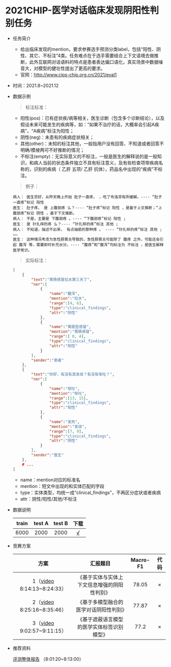 # 2021CHIP-医学对话临床发现阴阳性判别任务

* 任务简介

  * 给出临床发现的mention，要求参赛选手预测分类label，包括“阳性、阴性、其它、不标注”4类。任务难点在于选手需要结合上下文语境去做推断，此外互联网对话语料的特点是患者表达偏口语化，真实场景中数据噪音大，对模型的健壮性提出了更高的要求。
  * 官网：http://www.cips-chip.org.cn/2021/eval1

* 时间：2021.8~2021.12

* 数据示例

  > 标注标准：

  * 阳性(pos)：已有症状疾/病等相关，医生诊断（包含多个诊断结论），以及假设未来可能发生的疾病等，如：“如果不治疗的话，大概率会引起A疾病”，“A疾病”标注为阳性；
  * 阴性(neg)：未患有的疾病症状相关；
  * 其他(other)：未知的标注其他，一般指用户没有回答、不知道或者回答不明确/模棱两可不好推断的情况；
  * 不标注(empty)：无实际意义的不标注，一般是医生的解释说的是一般知识，和病人当前的状态条件独立不具有标注意义，及有些检查项带疾病名称的，识别的疾病（ 乙肝 五项/ 乙肝 抗体），药品名中出现的“疾病”不标注。

  > 例子：

  ```
  病人： 医生您好，从昨天晚上开始 肚子一直疼， ，吃了布洛芬有所缓解。---- “肚子一直疼”标记 阳性
  医生： 肚子疼， 是 上腹部疼 么？---- “肚子疼”标记 阳性 ，是基于上文推断；“上腹部疼”标记 阴性 ，基于下文推断。
  病人： 不是，主要是 下腹部疼 。---- “下腹部疼”标记 阳性 ;
  医生： 是 针扎样的疼 么？---- “针扎样的疼”标注 其他 ;
  病人： 不知道，描述不出来， 有点抽筋的那种疼 。 ---- “针扎样的疼”标注 其他 ;
  ……
  医生： 这种情况考虑为急性肠胃炎导致的，急性肠胃炎可能除了 腹疼 之外，可能还会引起 腹泻 等，需要即时补充水分。---- “腹疼”和“腹泻”均标注为 不标注 ，是医生解释医学常识。
  ```

  > 实际标注：

  ```json
  [
      {
          "text":"胃肠感冒拉水第三天了",
          "ner":[
              {
                  "name":"腹泻",
                  "mention":"拉水",
                  "range":[4, 6],
                  "type":"clinical_findings",
                  "attr":"阳性"
              },
              {
                  "name":"胃肠型感冒",
                  "mention":"胃肠感冒",
                  "range":[ 0, 4],
                  "type":"clinical_findings",
                  "attr":"阳性"
              }
          ],
          "sender":"患者"
      },
      {
          "text":"你好，有没有其发烧？有没有呕吐？",
          "ner":[
              {
                  "name":"呕吐",
                  "mention":"呕吐",
                  "range":[13, 15],
                  "type":"clinical_findings",
                  "attr":"阳性"
              },
              {
                  "name":"发热",
                  "mention":"发烧",
                  "range":[7, 9],
                  "type":"clinical_findings",
                  "attr":"阴性"
              }
          ],
          "sender":"医生"
      },
      # ...
  ]
  ```

  * name：mention对应的标准名
  * mention：短文中出现的和实体匹配的字段
  * type：实体类型，均统一成“clinical_findings”，不再区分症状或者疾病
  * attr：阴性/阳性/其他/不标注

* 数据说明

  | train | test A | test B |                             下载                             |
  | :---: | :----: | :----: | :----------------------------------------------------------: |
  | 6000  |  2000  |  2000  | [√](https://tianchi.aliyun.com/dataset/dataDetail?dataId=108859) |

  

* 竞赛方案

  |                             方案                             |                   汇报题目                   | Macro-F1 | 代码 |
  | :----------------------------------------------------------: | :------------------------------------------: | :------: | :--: |
  | 1（[video](https://www.withzz.com/live/895402728) 8:14:13~8:24:33） | 《基于实体与实体上下文信息增强的阴阳性判别》 |  78.05   |  ×   |
  | 2（[video](https://www.withzz.com/live/895402728) 8:25:16~8:35:46） |    《基于多模型融合的医学对话阴阳性判别》    |  77.87   |  ×   |
  | 3（[video](https://www.withzz.com/live/895402728) 9:02:57~9:11:15） |  《基于遮蔽语言模型的医学实体标签识别模型》  |   77.2   |  ×   |

  

* 推荐资料

  [评测整体报告](https://www.withzz.com/live/895402728) （8:01:20~8:13:00）